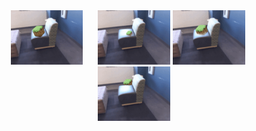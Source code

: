 <div align=center>
<img src="assets/0.gif" width="23%"/>
&nbsp&nbsp&nbsp&nbsp
<img src="assets/1.gif" width="23%"/>

<img src="assets/2.gif" width="23%"/>
&nbsp&nbsp&nbsp&nbsp
<img src="assets/3.gif" width="23%"/>
</div>